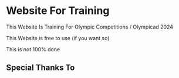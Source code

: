 <h1>Website For Training</h1>

This Website Is Training For Olympic Competitions / Olympicad 2024

This Website is free to use (if you want so)
<p font-weight: bold;>This is not 100% done</p>

<h2>Special Thanks To</h2>

<a href="tomikya"></a>
